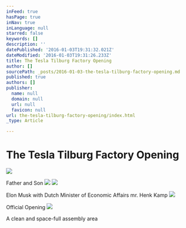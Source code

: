 ```yaml
---
inFeed: true
hasPage: true
inNav: true
inLanguage: null
starred: false
keywords: []
description: ''
datePublished: '2016-01-03T19:31:32.021Z'
dateModified: '2016-01-03T19:31:26.233Z'
title: The Tesla Tilburg Factory Opening
author: []
sourcePath: _posts/2016-01-03-the-tesla-tilburg-factory-opening.md
published: true
authors: []
publisher:
  name: null
  domain: null
  url: null
  favicon: null
url: the-tesla-tilburg-factory-opening/index.html
_type: Article

---
```

# The Tesla Tilburg Factory Opening
![](https://the-grid-user-content.s3-us-west-2.amazonaws.com/dd3623a9-268d-4fdf-b656-5c8b2d16c489.JPG)

Father and Son
![](https://the-grid-user-content.s3-us-west-2.amazonaws.com/e90449c7-4436-4145-a209-c0f1d331c0b9.JPG)
![](https://the-grid-user-content.s3-us-west-2.amazonaws.com/cd382fec-26c1-40ae-9b16-814ebd9681f5.jpg)

Elon Musk with Dutch Minister of Economic Affairs mr. Henk Kamp
![](https://the-grid-user-content.s3-us-west-2.amazonaws.com/82e07c77-b89a-4deb-9e9c-b0978e185f5d.JPG)

Official Opening
![](https://the-grid-user-content.s3-us-west-2.amazonaws.com/638d0128-54db-4268-9df9-70ae2a8d4892.JPG)

A clean and space-full assembly area